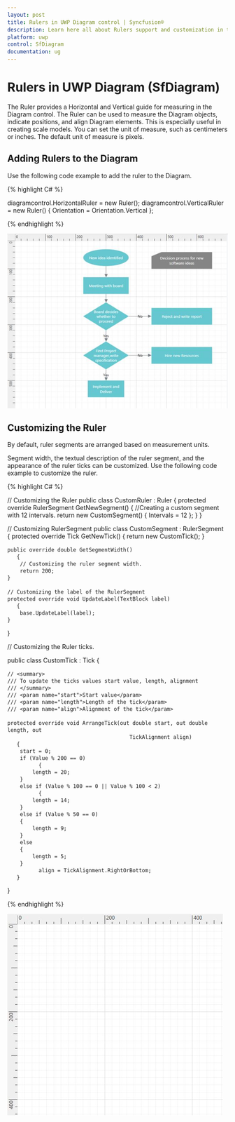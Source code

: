 ```yaml
---
layout: post
title: Rulers in UWP Diagram control | Syncfusion®
description: Learn here all about Rulers support and customization in the Syncfusion® UWP Diagram (SfDiagram) control and more.    
platform: uwp
control: SfDiagram
documentation: ug
---
```


# Rulers in UWP Diagram (SfDiagram)

The Ruler provides a Horizontal and Vertical guide for measuring in the Diagram control. The Ruler can be used to measure the Diagram objects, indicate positions, and align Diagram elements. This is especially useful in creating scale models. You can set the unit of measure, such as centimeters or inches. The default unit of measure is pixels.

## Adding Rulers to the Diagram

Use the following code example to add the ruler to the Diagram.

{% highlight C# %}

diagramcontrol.HorizontalRuler = new Ruler();
diagramcontrol.VerticalRuler = new Ruler() { Orientation = Orientation.Vertical };

{% endhighlight %}

![Ruler](Rulers_images/Rulers_img1.jpeg)

## Customizing the Ruler

By default, ruler segments are arranged based on measurement units.

Segment width, the textual description of the ruler segment, and the appearance of the ruler ticks can be customized. Use the following code example to customize the ruler.

{% highlight C# %}

// Customizing the Ruler
public class CustomRuler : Ruler
{
	protected override RulerSegment GetNewSegment()
       {
		//Creating a custom segment with 12 intervals.
		return new CustomSegment() { Intervals = 12 };
	}
}

// Customizing RulerSegment
public class CustomSegment : RulerSegment
{
	protected override Tick GetNewTick()
       {
		return new CustomTick();
	}

	public override double GetSegmentWidth()
       {
		// Customizing the ruler segment width.
		return 200;
	}

	// Customizing the label of the RulerSegment
	protected override void UpdateLabel(TextBlock label)
       {
		base.UpdateLabel(label);
	}
}

// Customizing the Ruler ticks.

public class CustomTick : Tick
{

	// <summary>
	/// To update the ticks values start value, length, alignment
	/// </summary>
	/// <param name="start">Start value</param>
	/// <param name="length">Length of the tick</param>
	/// <param name="align">Alignment of the tick</param>
	
	protected override void ArrangeTick(out double start, out double length, out  
                                           TickAlignment align)
       {
		start = 0;
		if (Value % 200 == 0)
              {
			length = 20;
		}
		else if (Value % 100 == 0 || Value % 100 < 2)
              {
			length = 14;
		}
		else if (Value % 50 == 0)
		{
			length = 9;
		}
		else
		{
			length = 5;
		}
              align = TickAlignment.RightOrBottom;
       }
}

{% endhighlight %}

![Custom ruler](Rulers_images/Rulers_img2.jpeg)

